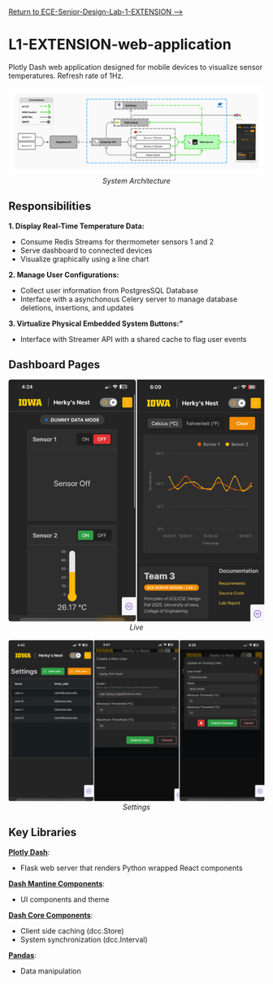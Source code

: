 [Return to ECE-Senior-Design-Lab-1-EXTENSION -->](https://github.com/Senior-Design-2025-2026/ECE-Senior-Design-Lab-1-EXTENSION/tree/main)

# L1-EXTENSION-web-application
Plotly Dash web application designed for mobile devices to visualize sensor temperatures. Refresh rate of 1Hz.

<div align="center">
  <img src="img/arch.png" alt="application responsibility" width="800">
  <div><em>System Architecture</em></div>
</div>

## Responsibilities
**1. Display Real-Time Temperature Data:**
- Consume Redis Streams for thermometer sensors 1 and 2
- Serve dashboard to connected devices
- Visualize graphically using a line chart 

**2. Manage User Configurations:**
- Collect user information from PostgresSQL Database
- Interface with a asynchonous Celery server to manage database deletions, insertions, and updates

**3. Virtualize Physical Embedded System Buttons:"**
- Interface with Streamer API with a shared cache to flag user events

## Dashboard Pages
<div align="center">
  <img src="img/live.png" alt="application responsibility" width="800">
  <div><em>Live</em></div>
  <br>
</div>

<div align="center">
  <img src="img/settings.png" alt="application responsibility" width="800">
  <div><em>Settings</em></div>
</div>

## Key Libraries
**[Plotly Dash](https://dash.plotly.com/)**: 
- Flask web server that renders Python wrapped React components

**[Dash Mantine Components](https://www.dash-mantine-components.com/)**: 
- UI components and theme

**[Dash Core Components](https://dash.plotly.com/dash-core-components)**:
- Client side caching (dcc.Store)
- System synchronization (dcc.Interval)

**[Pandas](https://pandas.pydata.org/)**:
- Data manipulation
